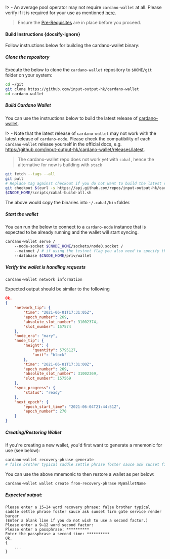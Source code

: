 !> - An average pool operator may not require `cardano-wallet` at all. Please verify if it is required for your use as mentioned [here](../build.md#components).

> Ensure the [Pre-Requisites](../basics.md#pre-requisites) are in place before you proceed.

#### Build Instructions {docsify-ignore}

Follow instructions below for building the cardano-wallet binary:

##### Clone the repository

Execute the below to clone the `cardano-wallet` repository to `$HOME/git` folder on your system:

``` bash
cd ~/git
git clone https://github.com/input-output-hk/cardano-wallet
cd cardano-wallet
```

##### Build Cardano Wallet

You can use the instructions below to build the latest release of [cardano-wallet](https://github.com/input-output-hk/cardano-wallet).

!> - Note that the latest release of `cardano-wallet` may not work with the latest release of `cardano-node`. Please check the compatibility of each `cardano-wallet` release yourself in the official docs, e.g. https://github.com/input-output-hk/cardano-wallet/releases/latest.

> The cardano-wallet repo does not work yet with `cabal`, hence the alternative for now is building with `stack`

``` bash
git fetch --tags --all
git pull
# Replace tag against checkout if you do not want to build the latest released version
git checkout $(curl -s https://api.github.com/repos/input-output-hk/cardano-wallet/releases/latest | jq -r .tag_name)
$CNODE_HOME/scripts/cabal-build-all.sh
```

The above would copy the binaries into `~/.cabal/bin` folder.

##### Start the wallet

You can run the below to connect to a `cardano-node` instance that is expected to be already running and the wallet will start syncing.
```bash
cardano-wallet serve /
    --node-socket $CNODE_HOME/sockets/node0.socket /
    --mainnet / # if using the testnet flag you also need to specify the testnet shelley-genesis.json file
    --database $CNODE_HOME/priv/wallet
```

##### Verify the wallet is handling requests
```bash
cardano-wallet network information
```
Expected output should be similar to the following
```json
Ok.
{
    "network_tip": {
        "time": "2021-06-01T17:31:05Z",
        "epoch_number": 269,
        "absolute_slot_number": 31002374,
        "slot_number": 157574
    },
    "node_era": "mary",
    "node_tip": {
        "height": {
            "quantity": 5795127,
            "unit": "block"
        },
        "time": "2021-06-01T17:31:00Z",
        "epoch_number": 269,
        "absolute_slot_number": 31002369,
        "slot_number": 157569
    },
    "sync_progress": {
        "status": "ready"
    },
    "next_epoch": {
        "epoch_start_time": "2021-06-04T21:44:51Z",
        "epoch_number": 270
    }
}

```
##### Creating/Restoring Wallet

If you're creating a new wallet, you'd first want to generate a mnemonic for use (see below):

```bash
cardano-wallet recovery-phrase generate
# false brother typical saddle settle phrase foster sauce ask sunset firm gate service render burger
```
You can use the above mnemonic to then restore a wallet as per below:
```bash
cardano-wallet wallet create from-recovery-phrase MyWalletName

```
##### Expected output:
```text
Please enter a 15–24 word recovery phrase: false brother typical saddle settle phrase foster sauce ask sunset firm gate service render burger
(Enter a blank line if you do not wish to use a second factor.)
Please enter a 9–12 word second factor:
Please enter a passphrase: **********
Enter the passphrase a second time: **********
Ok.
{
    ...
}
```

